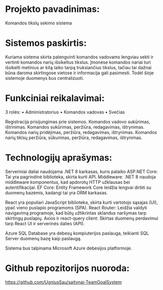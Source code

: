 # Projekto pavadinimas:
Komandos tikslų sekimo sistema

# Sistemos paskirtis:
Kuriama sistema skirta palengvinti komandos vadovams lengviau sekti ir vertinti komandos narių išsikeltus tikslus. Įmonėse komandos nariai turi išsikelti metinius ar kitą laiko tarpą truksiančius tikslus, tačiau tai dažnai būna daroma skirtingose vietose ir informacija gali pasimesti. Todėl šioje sistemoje duomenys bus centralizuoti.

# Funkciniai reikalavimai:
  3 rolės:
  • Administratorius
  • Komandos vadovas
  • Svečias
    
  Registracija prisijungimas prie sistemos.
  Komandos vadovo sukūrimas, ištrinimas.
  Komandos sukūrimas, peržiūra, redagavimas, ištrynimas.
  Komandos narių pridėjimas, peržiūra, redagavimas, ištrynimas.
  Komandos narių tiklsų peržiūra, sūkurimas, peržiūra, redagavimas, ištrynimas.
  
# Technologijų aprašymas:

Serveriniai daliai naudojama .NET 8 karkasas, kuris palaiko ASP.NET Core: Tai yra pagrindinė biblioteka, skirta kurti API. Middleware: .NET 8 naudoja middleware komponentus, kad apdorotų HTTP užklausas bei autentifikacijai. EF Core: Entity Framework Core leidžia lengvai dirbti su duomenų bazėmis, kadangi tai yra ORM karkasas.

React yra populiari JavaScript biblioteka, skirta kurti vartotojo sąsajas (UI), ypač vieno puslapio programoms (SPA).
React Router: Leidžia valdyti navigavimą programoje, kad būtų užtikrintas sklandus naršymas tarp skirtingų puslapių. Axios ir react-query client: Skirtas duomenų perdavimui tarp React UI ir serverinės dalies (API).

Azure SQL Database yra debesų kompiuterijos paslauga, teikianti SQL Server duomenų bazę kaip paslaugą.

Sistema bus talpinama Microsoft Azure debesijos platformoje.

# Github repozitorijos nuoroda:
https://github.com/UgniusSau/saitynai-TeamGoalSystem
